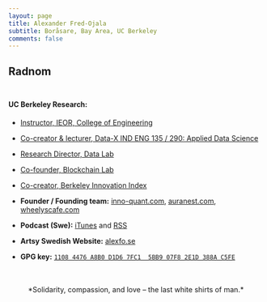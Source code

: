 ```yaml
---
layout: page
title: Alexander Fred-Ojala
subtitle: Boråsare, Bay Area, UC Berkeley
comments: false
---
```


## Radnom<br><br>
#### **UC Berkeley Research:**
- [Instructor, IEOR, College of Engineering](https://ieor.berkeley.edu/people/visitors)
- [Co-creator & lecturer, Data-X IND ENG 135 / 290: Applied Data Science](https://data-x.blog/)
- [Research Director, Data Lab](http://scet.berkeley.edu/data-x-lab/)
- [Co-founder, Blockchain Lab](http://scet.berkeley.edu/blockchain-lab/) 
- [Co-creator, Berkeley Innovation Index](https://berkeleyinnovationindex.org/)
- **Founder / Founding team:** [inno-quant.com](https://inno-quant.com), [auranest.com](https://auranest.com), [wheelyscafe.com](https://wheelyscafe.com)

- **Podcast (Swe):** [iTunes](https://itunes.apple.com/us/podcast/bor%C3%A5s-california/id1186954639?mt=2) and [RSS](https://alexfo.se/pod/index.php/feed/podcast/)

- **Artsy Swedish Website:** [alexfo.se](https://alexfo.se)

- **GPG key:** [`1108 4476 A8B0 D1D6 7FC1  5BB9 07F8 2E1D 388A C5FE`](http://alex.fo/other/afo_public_key.txt)



<br>
<br>

<center>*Solidarity, compassion, and love – the last white shirts of man.*</center>
